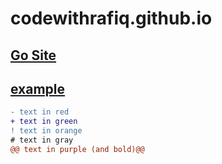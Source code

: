 # codewithrafiq.github.io
## [Go Site](https://codewithrafiq.github.io/)
## <a href="https://codewithrafiq.github.io/" target="_blank">example</a>
```diff
- text in red
+ text in green
! text in orange
# text in gray
@@ text in purple (and bold)@@
```
